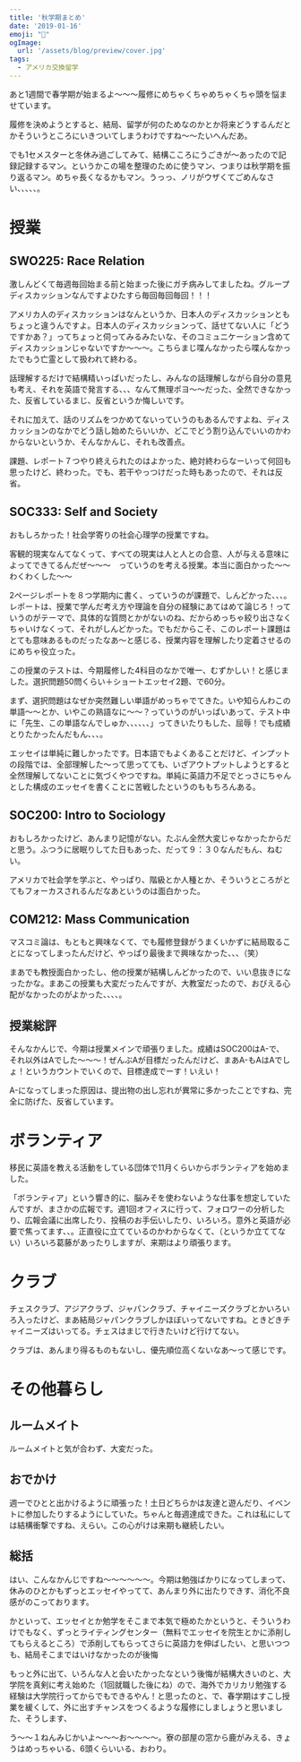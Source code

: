```yaml
---
title: '秋学期まとめ'
date: '2019-01-16'
emoji: "🏅"
ogImage:
  url: '/assets/blog/preview/cover.jpg'
tags:
  - アメリカ交換留学 
---
```


あと1週間で春学期が始まるよ～～～履修にめちゃくちゃめちゃくちゃ頭を悩ませています。

履修を決めようとすると、結局、留学が何のためなのかとか将来どうするんだとかそういうところにいきついてしまうわけですね～～たいへんだあ。

でも1セメスターと冬休み過ごしてみて、結構こころにうごきが～あったので記録記録するマン。というかこの場を整理のために使うマン、つまりは秋学期を振り返るマン。めちゃ長くなるかもマン。うっっ、ノリがウザくてごめんなさい、、、、、。

# 授業

## SWO225: Race Relation

激しんどくて毎週毎回始まる前と始まった後にガチ病みしてましたね。グループディスカッションなんですよひたすら毎回毎回毎回！！！

アメリカ人のディスカッションはなんというか、日本人のディスカッションともちょっと違うんですよ。日本人のディスカッションって、話せてない人に「どうですかあ？」ってちょっと伺ってみるみたいな、そのコミュニケーション含めてディスカッションじゃないですか～～～。こちらまじ喋んなかったら喋んなかったでもう亡霊として扱われて終わる。

話理解するだけで結構精いっぱいだったし、みんなの話理解しながら自分の意見も考え、それを英語で発言する、、、なんて無理ポヨ～～だった、全然できなかった、反省しているまじ、反省というか悔しいです。

それに加えて、話のリズムをつかめてないっていうのもあるんですよね、ディスカッションのなかでどう話し始めたらいいか、どこでどう割り込んでいいのかわからないというか、そんなかんじ、それも改善点。

課題、レポート７つやり終えられたのはよかった、絶対終わらなーいって何回も思ったけど、終わった。でも、若干やっつけだった時もあったので、それは反省。

## SOC333: Self and Society

おもしろかった！社会学寄りの社会心理学の授業ですね。

客観的現実なんてなくって、すべての現実は人と人との合意、人が与える意味によってできてるんだぜ～～～　っていうのを考える授業。本当に面白かった～～わくわくした～～

2ページレポートを８つ学期内に書く、っていうのが課題で、しんどかった、、、。レポートは、授業で学んだ考え方や理論を自分の経験にあてはめて論じろ！っていうのがテーマで、具体的な質問とかがないのね、だからめっちゃ絞り出さなくちゃいけなくって、それがしんどかった。でもだからこそ、このレポート課題はとても意味あるものだったなあ～と感じる、授業内容を理解したり定着させるのにめちゃ役立った。

この授業のテストは、今期履修した4科目のなかで唯一、むずかしい！と感じました。選択問題50問くらい＋ショートエッセイ2題、で60分。

まず、選択問題はなぜか突然難しい単語がめっちゃでてきた。いや知らんわこの単語～～とか、いやこの熟語なに～～？っていうのがいっぱいあって、テスト中に「先生、この単語なんでしゅか、、、、、、」ってきいたりもした、屈辱！でも成績とりたかったんだもん、、、。

エッセイは単純に難しかったです。日本語でもよくあることだけど、インプットの段階では、全部理解した～って思ってても、いざアウトプットしようとすると全然理解してないことに気づくやつですね。単純に英語力不足でとっさにちゃんとした構成のエッセイを書くことに苦戦したというのももちろんある。

## SOC200: Intro to Sociology

おもしろかったけど、あんまり記憶がない。たぶん全然大変じゃなかったからだと思う。ふつうに居眠りしてた日もあった、だって９：３０なんだもん、ねむい。

アメリカで社会学を学ぶと、やっぱり、階級とか人種とか、そういうところがとてもフォーカスされるんだなあというのは面白かった。

## COM212: Mass Communication

マスコミ論は、もともと興味なくて、でも履修登録がうまくいかずに結局取ることになってしまったんだけど、やっぱり最後まで興味なかった、、、（笑）

まあでも教授面白かったし、他の授業が結構しんどかったので、いい息抜きになったかな。まあこの授業も大変だったんですが、大教室だったので、おびえる心配がなかったのがよかった、、、、。

## 授業総評

そんなかんじで、今期は授業メインで頑張りました。成績はSOC200はA-で、それ以外はAでした～～～！ぜんぶAが目標だったんだけど、まあA-もAはAでしょ！というカウントでいくので、目標達成でーす！いえい！

A-になってしまった原因は、提出物の出し忘れが異常に多かったことですね、完全に防げた、反省しています。

# ボランティア

移民に英語を教える活動をしている団体で11月くらいからボランティアを始めました。

「ボランティア」という響き的に、脳みそを使わないような仕事を想定していたんですが、まさかの広報です。週1回オフィスに行って、フォロワーの分析したり、広報会議に出席したり、投稿のお手伝いしたり、いろいろ。意外と英語が必要で焦ってます、、。正直役に立てているのかわからなくて、（というか立ててない）いろいろ葛藤があったりしますが、来期はより頑張ります。

# クラブ

チェスクラブ、アジアクラブ、ジャパンクラブ、チャイニーズクラブとかいろいろ入ったけど、まあ結局ジャパンクラブしかほぼいってないですね。ときどきチャイニーズはいってる。チェスはまじで行きたいけど行けてない。

クラブは、あんまり得るものもないし、優先順位高くないなあ～って感じです。

# その他暮らし

## ルームメイト

ルームメイトと気が合わず、大変だった。

## おでかけ

週一でひとと出かけるように頑張った！土日どちらかは友達と遊んだり、イベントに参加したりするようにしていた。ちゃんと毎週達成できた。これは私にしては結構衝撃ですね、えらい。この心がけは来期も継続したい。

## 総括

はい、こんなかんじですね～～～～～～。今期は勉強ばかりになってしまって、休みのひとかもずっとエッセイやってて、あんまり外に出たりできす、消化不良感がのこっております。

かといって、エッセイとか勉学をそこまで本気で極めたかというと、そういうわけでもなく、ずっとライティングセンター（無料でエッセイを院生とかに添削してもらえるところ）で添削してもらってさらに英語力を伸ばしたい、と思いつつも、結局そこまではいけなかったのが後悔

もっと外に出て、いろんな人と会いたかったなという後悔が結構大きいのと、大学院を真剣に考え始めた（1回就職した後にね）ので、海外でカリカリ勉強する経験は大学院行ってからでもできるやん！と思ったのと、で、春学期はすこし授業を緩くして、外に出すチャンスをつくるような履修にしましょうと思いました、そうします、

う～～１ねんみじかいよ～～～お～～～～。寮の部屋の窓から鹿がみえる、きょうはめっちゃいる、6頭くらいいる、おわり。